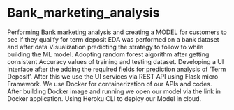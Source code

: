 # Bank_marketing_analysis
Performing Bank marketing analysis and creating a  MODEL for customers to see if they qualify for term deposit 
EDA was performed on a bank dataset and after data Visualization predicting the strategy to follow to while building the ML model.
Adopting random forest algorithm after getting consistent Accuracy values of training and testing dataset.
Developing a UI interface after the adding the required fields for prediction analysis of ‘Term Deposit’. After this we use the UI services via REST API using Flask micro Framework.
We use Docker for containerization of our APIs and codes. After building Docker image and running we open our model via the link in Docker application.
Using Heroku CLI to deploy our Model in cloud.
